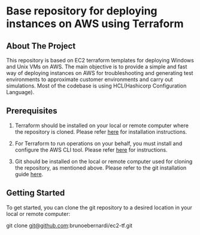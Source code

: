 # Base repository for deploying instances on AWS using Terraform 



## About The Project 

This repository is based on EC2 terraform templates for deploying Windows and Unix VMs on AWS. The main objective is to provide a simple and fast way of deploying instances on AWS for troubleshooting and generating test environments to approximate customer environments and carry out simulations. Most of the codebase is using HCL(Hashicorp Configuration Language).



## Prerequisites
   
1. Terraform should be installed on your local or remote computer where the repository is cloned. Please refer [here](https://developer.hashicorp.com/terraform/tutorials/aws-get-started/install-cli) for installation instructions.


2. For Terraform to run operations on your behalf, you must install and configure the AWS CLI tool. Please refer [here](https://docs.aws.amazon.com/cli/latest/userguide/getting-started-install.html#getting-started-install-instructions) for instructions.

3. Git should be installed on the local or remote computer used for cloning the repository, as mentioned above. Please refer to the git installation guide [here](https://github.com/git-guides/install-git).


## Getting Started

To get started, you can clone the git repository to a desired location in your local or remote computer:

git clone git@github.com:brunoebernardi/ec2-tf.git
